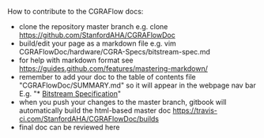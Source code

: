 How to contribute to the CGRAFlow docs:
* clone the repository master branch e.g.
  clone https://github.com/StanfordAHA/CGRAFlowDoc
* build/edit your page as a markdown file e.g.
  vim CGRAFlowDoc/hardware/CGRA-Specs/bitstream-spec.md
* for help with markdown format see
  https://guides.github.com/features/mastering-markdown/
* remember to add your doc to the table of contents file
  "CGRAFlowDoc/SUMMARY.md" so it will appear in the webpage nav bar
  E.g.
    "* [Bitstream Specification](hardware/CGRA-Specs/bitstream-spec.md)"
* when you push your changes to the master branch, gitbook will
  automatically build the html-based master doc
  https://travis-ci.com/StanfordAHA/CGRAFlowDoc/builds
* final doc can be reviewed here
